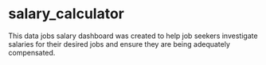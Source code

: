 # salary_calculator
This data jobs salary dashboard was created to help job seekers investigate salaries for their desired jobs and ensure they are being adequately compensated. 
